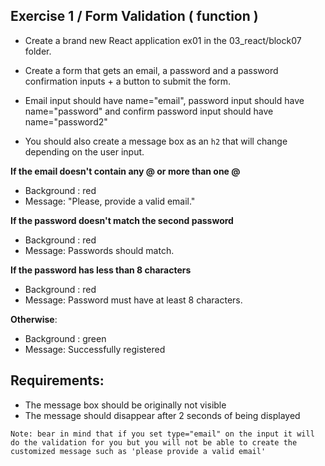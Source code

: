 ## Exercise 1 / Form Validation ( function )

-   Create a brand new React application ex01 in the 03_react/block07 folder.

-   Create a form that gets an email, a password and a password confirmation inputs + a button to submit the form.

-   Email input should have name="email", password input should have name="password" and confirm password input should have name="password2"

-   You should also create a message box as an `h2` that will change depending on the user input.

**If the email doesn't contain any @ or more than one @**

-   Background : red
-   Message: "Please, provide a valid email."

**If the password doesn't match the second password**

-   Background : red
-   Message: Passwords should match.

**If the password has less than 8 characters**

-   Background : red
-   Message: Password must have at least 8 characters.

**Otherwise**:

-   Background : green
-   Message: Successfully registered

## Requirements:

-   The message box should be originally not visible
-   The message should disappear after 2 seconds of being displayed

`Note: bear in mind that if you set type="email" on the input it will do the validation for you but you will not be able to create the customized message such as 'please provide a valid email'`
